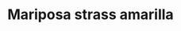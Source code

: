 ---
title: Mariposa strass amarilla
date: 
draft: false

# descripcion
description : Aros pasantes en plata 925 y strass. Traba con mariposita.

materials: Plata 925

color: 

dimensions: Ancho 0,70 cm

code: 01-06-1122

type: "Aros"

categories: []

price: $1.240,00

price_eftvo: $1.050,00

# Images
# first image will be shown in the product page
images:
  # - image: "images/path_to_image"
  # La ubicacion de las imagenes es imagenes/Aros/Aros.Strass/01-06-1122-mariposa-strass-amarilla
  - image: "./images/aros/strass/01-06-1122-mariposa-strass-amarilla.jpg"
---